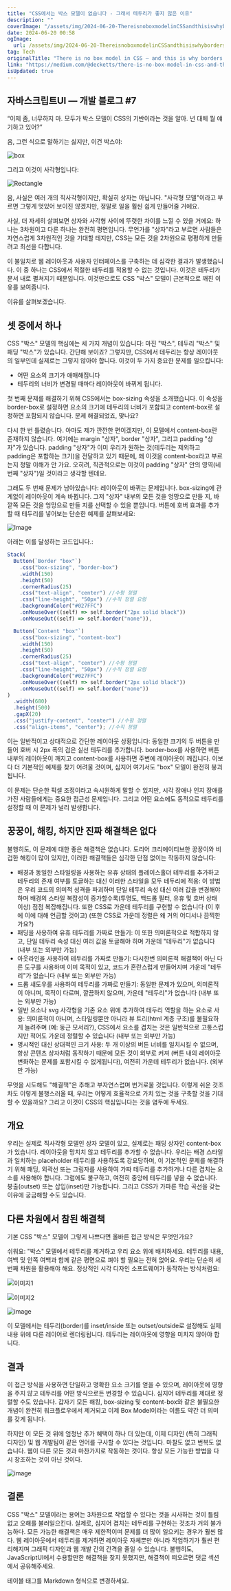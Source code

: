 ```yaml
---
title: "CSS에서는 박스 모델이 없습니다 - 그래서 테두리가 좋지 않은 이유"
description: ""
coverImage: "/assets/img/2024-06-20-ThereisnoboxmodelinCSSandthisiswhybordersareterrible_0.png"
date: 2024-06-20 00:58
ogImage:
  url: /assets/img/2024-06-20-ThereisnoboxmodelinCSSandthisiswhybordersareterrible_0.png
tag: Tech
originalTitle: "There is no box model in CSS — and this is why borders are terrible"
link: "https://medium.com/@decketts/there-is-no-box-model-in-css-and-this-is-why-borders-are-terrible-dd7e4b736955"
isUpdated: true
---
```


## 자바스크립트UI — 개발 블로그 #7

“이제 좀, 너무하지 마. 모두가 박스 모델이 CSS의 기반이라는 것을 알아. 넌 대체 뭘 얘기하고 있어?”

음, 그런 식으로 말하기는 싫지만, 이건 박스야:

![box](/assets/img/2024-06-20-ThereisnoboxmodelinCSSandthisiswhybordersareterrible_0.png)

<!-- seedividend - 사각형 -->

<ins class="adsbygoogle"
     style="display:block"
     data-ad-client="ca-pub-4877378276818686"
     data-ad-slot="1898504329"
     data-ad-format="auto"
     data-full-width-responsive="true"></ins>

<script>
     (adsbygoogle = window.adsbygoogle || []).push({});
</script>

그리고 이것이 사각형입니다:

![Rectangle](/assets/img/2024-06-20-ThereisnoboxmodelinCSSandthisiswhybordersareterrible_1.png)

음, 사실은 여러 개의 직사각형이지만, 확실히 상자는 아닙니다. "사각형 모델"이라고 부르면 그렇게 멋있어 보이진 않겠지만, 정말로 일을 훨씬 쉽게 만들어줄 거에요.

사실, 더 자세히 살펴보면 상자와 사각형 사이에 뚜렷한 차이를 느낄 수 있을 거에요: 하나는 3차원이고 다른 하나는 완전히 평면입니다. 무언가를 "상자"라고 부르면 사람들은 자연스럽게 3차원적인 것을 기대할 테지만, CSS는 모든 것을 2차원으로 평평하게 만들려고 최선을 다합니다.

<!-- seedividend - 사각형 -->

<ins class="adsbygoogle"
     style="display:block"
     data-ad-client="ca-pub-4877378276818686"
     data-ad-slot="1898504329"
     data-ad-format="auto"
     data-full-width-responsive="true"></ins>

<script>
     (adsbygoogle = window.adsbygoogle || []).push({});
</script>

이 불일치로 웹 레이아웃과 사용자 인터페이스를 구축하는 데 심각한 결과가 발생했습니다. 이 중 하나는 CSS에서 적절한 테두리를 적용할 수 없는 것입니다. 이것은 테두리가 문서 내로 펼쳐지기 때문입니다. 이것만으로도 CSS "박스" 모델이 근본적으로 깨진 이유를 보여줍니다.

이유를 살펴보겠습니다.

## 셋 중에서 하나

CSS "박스" 모델의 핵심에는 세 가지 개념이 있습니다: 마진 "박스", 테두리 "박스" 및 패딩 "박스"가 있습니다. 간단해 보이죠? 그렇지만, CSS에서 테두리는 항상 레이아웃의 일부인데 실제로는 그렇지 않아야 합니다. 이것이 두 가지 중요한 문제를 일으킵니다:

<!-- seedividend - 사각형 -->

<ins class="adsbygoogle"
     style="display:block"
     data-ad-client="ca-pub-4877378276818686"
     data-ad-slot="1898504329"
     data-ad-format="auto"
     data-full-width-responsive="true"></ins>

<script>
     (adsbygoogle = window.adsbygoogle || []).push({});
</script>

- 어떤 요소의 크기가 애매해집니다
- 테두리의 너비가 변경될 때마다 레이아웃이 바뀌게 됩니다.

첫 번째 문제를 해결하기 위해 CSS에서는 box-sizing 속성을 소개했습니다. 이 속성을 border-box로 설정하면 요소의 크기에 테두리의 너비가 포함되고 content-box로 설정하면 포함되지 않습니다. 문제 해결되었죠, 맞나요?

다시 한 번 틀렸습니다. 아마도 제가 깐깐한 편이겠지만, 이 모델에서 content-box란 존재하지 않습니다. 여기에는 margin "상자", border "상자", 그리고 padding "상자"가 있습니다. padding "상자"가 이미 우리가 원하는 것(테두리는 제외하고 padding은 포함하는 크기)을 전달하고 있기 때문에, 왜 이것을 content-box라고 부르는지 정말 이해가 안 가요. 오히려, 직관적으로는 이것이 padding "상자" 안의 영역(네 번째 "상자")일 것이라고 생각할 텐데요.

그래도 두 번째 문제가 남아있습니다: 레이아웃이 바뀌는 문제입니다. box-sizing에 관계없이 레이아웃이 계속 바뀝니다. 그저 "상자" 내부의 모든 것을 엉망으로 만들 지, 바깥쪽 모든 것을 엉망으로 만들 지를 선택할 수 있을 뿐입니다. 버튼에 호버 효과를 추가할 때 테두리를 넣어보는 단순한 예제를 살펴보세요:

<!-- seedividend - 사각형 -->

<ins class="adsbygoogle"
     style="display:block"
     data-ad-client="ca-pub-4877378276818686"
     data-ad-slot="1898504329"
     data-ad-format="auto"
     data-full-width-responsive="true"></ins>

<script>
     (adsbygoogle = window.adsbygoogle || []).push({});
</script>

![Image](https://miro.medium.com/v2/resize:fit:1400/1*ayv0dXb1OsnY0qv6EaxxUQ.gif)

아래는 이를 달성하는 코드입니다.:

```js
Stack(
  Button(`Border "box"`)
    .css("box-sizing", "border-box")
    .width(150)
    .height(50)
    .cornerRadius(25)
    .css("text-align", "center") //수평 정렬
    .css("line-height", "50px") //수직 정렬 요령
    .backgroundColor("#027FFC")
    .onMouseOver((self) => self.border("2px solid black"))
    .onMouseOut((self) => self.border("none")),

  Button(`Content "box"`)
    .css("box-sizing", "content-box")
    .width(150)
    .height(50)
    .cornerRadius(25)
    .css("text-align", "center") //수평 정렬
    .css("line-height", "50px") //수직 정렬 요령
    .backgroundColor("#027FFC")
    .onMouseOver((self) => self.border("2px solid black"))
    .onMouseOut((self) => self.border("none"))
)
  .width(680)
  .height(500)
  .gapX(20)
  .css("justify-content", "center") //수평 정렬
  .css("align-items", "center"); //수직 정렬
```

이는 일반적이고 상대적으로 간단한 레이아웃 상황입니다: 동일한 크기의 두 버튼을 만들어 호버 시 2px 폭의 검은 실선 테두리를 추가합니다. border-box를 사용하면 버튼 내부의 레이아웃이 깨지고 content-box를 사용하면 주변에 레이아웃이 깨집니다. 이보다 더 기본적인 예제를 찾기 어려울 것이며, 심지어 여기서도 "box" 모델이 완전히 붕괴됩니다.

<!-- seedividend - 사각형 -->

<ins class="adsbygoogle"
     style="display:block"
     data-ad-client="ca-pub-4877378276818686"
     data-ad-slot="1898504329"
     data-ad-format="auto"
     data-full-width-responsive="true"></ins>

<script>
     (adsbygoogle = window.adsbygoogle || []).push({});
</script>

이 문제는 단순한 픽셀 조정이라고 속시원하게 말할 수 있지만, 시각 장애나 인지 장애를 가진 사람들에게는 중요한 접근성 문제입니다. 그리고 어떤 요소에도 동적으로 테두리를 설정할 때 이 문제가 널리 발생합니다.

## 꿍꿍이, 해킹, 하지만 진짜 해결책은 없다

불행히도, 이 문제에 대한 좋은 해결책은 없습니다. 도리어 크리에이티브한 꿍꿍이와 비겁한 해킹이 많이 있지만, 이러한 해결책들은 심각한 단점 없이는 작동하지 않습니다:

- 배경과 동일한 스타일링을 사용하는 유휴 상태의 플레이스홀더 테두리를 추가하고 테두리의 존재 여부를 토글하는 대신 이러한 스타일을 모두 테두리에 적용: 이 방법은 우리 코드의 의미적 성격을 파괴하며 단일 테두리 속성 대신 여러 값을 변경해야 하며 배경의 스타일 복잡성이 증가할수록(투명도, 백드롭 필터, 유휴 및 호버 상태 이상) 점점 복잡해집니다. 또한 CSS로 가운데 테두리를 구현할 수 없습니다 (이 후에 이에 대해 언급할 것이고) (또한 CSS로 가운데 정렬은 왜 거의 어디서나 끔찍한가요?)
- 패딩을 사용하여 유휴 테두리를 가짜로 만들기: 이 또한 의미론적으로 적합하지 않고, 단일 테두리 속성 대신 여러 값을 토글해야 하며 가운데 "테두리"가 없습니다 (내부 또는 외부만 가능)
- 아웃라인을 사용하여 테두리를 가짜로 만들기: 다시한번 의미론적 해결책이 아닌 다른 도구를 사용하며 이미 목적이 있고, 코드가 혼란스럽게 만들어지며 가운데 "테두리"가 없습니다 (내부 또는 외부만 가능)
- 드롭 섀도우를 사용하여 테두리를 가짜로 만들기: 동일한 문제가 있으며, 의미론적이 아니며, 목적이 다르며, 깔끔하지 않으며, 가운데 "테두리"가 없습니다 (내부 또는 외부만 가능)
- 일반 요소나 svg 사각형을 기존 요소 위에 추가하여 테두리 역할을 하는 요소로 사용: 의미론적이 아니며, 스타일링뿐만 아니라 뷰 트리(html 계층 구조)를 불필요하게 늘려주며 (예: 둥근 모서리?), CSS에서 요소를 겹치는 것은 일반적으로 고통스럽지만 적어도 가운데 정렬할 수 있습니다 (내부 또는 외부만 가능)
- 명시적인 대신 상대적인 크기 사용: 두 개 이상의 버튼 너비를 일치시킬 수 없으며, 항상 콘텐츠 상자처럼 동작하기 때문에 모든 것이 외부로 커져 (버튼 내의 레이아웃 변화하는 문제를 포함시킬 수 없게됩니다), 여전히 가운데 테두리가 없습니다. (외부만 가능)

<!-- seedividend - 사각형 -->

<ins class="adsbygoogle"
     style="display:block"
     data-ad-client="ca-pub-4877378276818686"
     data-ad-slot="1898504329"
     data-ad-format="auto"
     data-full-width-responsive="true"></ins>

<script>
     (adsbygoogle = window.adsbygoogle || []).push({});
</script>

무엇을 시도해도 "해결책"은 추해고 부자연스럽며 번거로울 것입니다. 이렇게 쉬운 것조차도 이렇게 불행스러울 때, 우리는 어떻게 효율적으로 가치 있는 것을 구축할 것을 기대할 수 있을까요? 그리고 이것이 CSS의 핵심입니다는 것을 염두에 두세요.

## 개요

우리는 실제로 직사각형 모델인 상자 모델이 있고, 실제로는 패딩 상자인 content-box가 있습니다. 레이아웃을 망치치 않고 테두리를 추가할 수 없습니다. 우리는 배경 스타일과 일치하는 placeholder 테두리를 사용하도록 강요당하며, 이 기본적인 문제를 해결하기 위해 패딩, 외곽선 또는 그림자를 사용하여 가짜 테두리를 추가하거나 다른 겹치는 요소를 사용해야 합니다. 그럼에도 불구하고, 여전히 중앙에 테두리를 넣을 수 없습니다. 붕출(outset) 또는 삽입(inset)만 가능합니다. 그리고 CSS가 가파른 학습 곡선을 갖는 이유에 궁금해할 수도 있습니다.

## 다른 차원에서 참된 해결책

<!-- seedividend - 사각형 -->

<ins class="adsbygoogle"
     style="display:block"
     data-ad-client="ca-pub-4877378276818686"
     data-ad-slot="1898504329"
     data-ad-format="auto"
     data-full-width-responsive="true"></ins>

<script>
     (adsbygoogle = window.adsbygoogle || []).push({});
</script>

기본 CSS "박스" 모델이 그렇게 나쁘다면 올바른 접근 방식은 무엇인가요?

쉬워요: "박스" 모델에서 테두리를 제거하고 우리 요소 위에 배치하세요. 테두리를 내용, 여백 및 안쪽 여백과 함께 같은 평면으로 펴야 할 필요는 전혀 없어요. 우리는 단순히 세 번째 차원을 활용해야 해요. 정상적인 시각 디자인 소프트웨어가 동작하는 방식처럼요:

![이미지1](/assets/img/2024-06-20-ThereisnoboxmodelinCSSandthisiswhybordersareterrible_2.png)

![이미지2](/assets/img/2024-06-20-ThereisnoboxmodelinCSSandthisiswhybordersareterrible_3.png)

<!-- seedividend - 사각형 -->

<ins class="adsbygoogle"
     style="display:block"
     data-ad-client="ca-pub-4877378276818686"
     data-ad-slot="1898504329"
     data-ad-format="auto"
     data-full-width-responsive="true"></ins>

<script>
     (adsbygoogle = window.adsbygoogle || []).push({});
</script>

![image](/assets/img/2024-06-20-ThereisnoboxmodelinCSSandthisiswhybordersareterrible_4.png)

이 모델에서는 테두리(border)를 inset/inside 또는 outset/outside로 설정해도 실제 내용 위에 다른 레이어로 렌더링됩니다. 테두리는 레이아웃에 영향을 미치지 않아야 합니다.

## 결과

이 접근 방식을 사용하면 단일하고 명확한 요소 크기를 얻을 수 있으며, 레이아웃에 영향을 주지 않고 테두리를 어떤 방식으로든 변경할 수 있습니다. 심지어 테두리를 제대로 정렬할 수도 있습니다. 갑자기 모든 해킹, box-sizing 및 content-box와 같은 불필요한 개념이 완전히 워크플로우에서 제거되고 이제 Box Model이라는 이름도 약간 더 의미를 갖게 됩니다.

<!-- seedividend - 사각형 -->

<ins class="adsbygoogle"
     style="display:block"
     data-ad-client="ca-pub-4877378276818686"
     data-ad-slot="1898504329"
     data-ad-format="auto"
     data-full-width-responsive="true"></ins>

<script>
     (adsbygoogle = window.adsbygoogle || []).push({});
</script>

하지만 이 모든 것 위에 엄청난 추가 혜택이 하나 더 있는데, 이제 디자인 (특히 그래픽 디자인) 및 웹 개발팀이 같은 언어를 구사할 수 있다는 것입니다. 마찰도 없고 번복도 없습니다. 웹이 다른 모든 것과 마찬가지로 작동하는 것이다. 항상 모든 가능한 방법을 다시 창조하는 것이 아닌 것이다.

![image](/assets/img/2024-06-20-ThereisnoboxmodelinCSSandthisiswhybordersareterrible_5.png)

## 결론

CSS "박스" 모델이라는 용어는 3차원으로 작업할 수 있다는 것을 시사하는 것이 틀림없고 오해를 불러일으킨다. 실제로, 심지어 겹치는 테두리를 구현하는 것조차 거의 불가능하다. 모든 가능한 해결책은 매우 제한적이며 문제를 더 많이 일으키는 경우가 훨씬 많다. 웹 레이아웃에서 테두리를 제거하면 레이아웃 자체뿐만 아니라 작업하기가 훨씬 편리해지며 그래픽 디자인과 웹 개발 간의 간격을 줄일 수 있습니다. 불행히도, JavaScriptUI에서 수용할만한 해결책을 찾지 못했지만, 해결책이 떠오르면 댓글 섹션에서 공유해주세요.

<!-- seedividend - 사각형 -->

<ins class="adsbygoogle"
     style="display:block"
     data-ad-client="ca-pub-4877378276818686"
     data-ad-slot="1898504329"
     data-ad-format="auto"
     data-full-width-responsive="true"></ins>

<script>
     (adsbygoogle = window.adsbygoogle || []).push({});
</script>

테이블 태그를 Markdown 형식으로 변경하세요.
